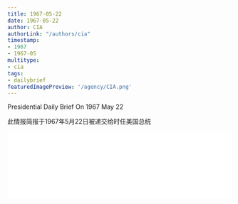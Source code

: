 ```yaml
---
title: 1967-05-22
date: 1967-05-22
author: CIA 
authorLink: "/authors/cia"
timestamp: 
- 1967
- 1967-05
multitype: 
- cia
tags: 
- dailybrief
featuredImagePreview: '/agency/CIA.png'
---
```



Presidential Daily Brief On 1967 May 22

此情报简报于1967年5月22日被递交给时任美国总统

<!--more-->





<div id="over" style="width:100%; overflow:hidden"> <iframe id="sFrame" name="sFrame" frameborder="no" border="0"  allowfullscreen marginwidth="0" scrolling="no" src = " /CIA/1967-05-22.html "  style = " position:absulute; width: 806px; top: 300;" > </iframe> </div>